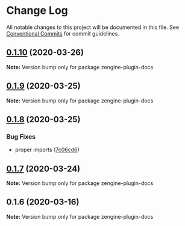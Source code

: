 # Change Log

All notable changes to this project will be documented in this file.
See [Conventional Commits](https://conventionalcommits.org) for commit guidelines.

## [0.1.10](https://github.com/ZengineHQ/plugin-sdk/compare/zengine-plugin-docs@0.1.9...zengine-plugin-docs@0.1.10) (2020-03-26)

**Note:** Version bump only for package zengine-plugin-docs





## [0.1.9](https://github.com/ZengineHQ/plugin-sdk/compare/zengine-plugin-docs@0.1.8...zengine-plugin-docs@0.1.9) (2020-03-25)

**Note:** Version bump only for package zengine-plugin-docs





## [0.1.8](https://github.com/ZengineHQ/plugin-sdk/compare/zengine-plugin-docs@0.1.7...zengine-plugin-docs@0.1.8) (2020-03-25)


### Bug Fixes

* proper imports ([7c06cd6](https://github.com/ZengineHQ/plugin-sdk/commit/7c06cd6e9f45d851996bb1398137ae30f4a010a3))





## [0.1.7](https://github.com/ZengineHQ/plugin-sdk/compare/zengine-plugin-docs@0.1.6...zengine-plugin-docs@0.1.7) (2020-03-24)

**Note:** Version bump only for package zengine-plugin-docs





## 0.1.6 (2020-03-16)

**Note:** Version bump only for package zengine-plugin-docs
